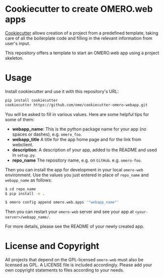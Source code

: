 # Cookiecutter to create OMERO.web apps

[Cookiecutter](https://cookiecutter.readthedocs.io) allows creation of a project from a predefined template,
taking care of all the boilerplate code and filling in the relevant information from user's input.

This repository offers a template to start an OMERO.web app using a project skeleton.

# Usage
Install cookiecutter and use it with this repository's URL:

```sh
pip install cookiecutter
cookiecutter https://github.com/ome/cookiecutter-omero-webapp.git
```

You will be asked to fill in various values.
Here are some helpful tips for some of them:

  - **webapp_name**: This is the python package name for your app (no spaces or dashes), e.g. `omero_foo`.
  - **webapp_title** A title for the app home page and for the link from webclient.
  - **description**: A description of your app, added to the README and used in `setup.py`.
  - **repo_name** The repository name, e.g. on `GitHub`. e.g. `omero-foo`.

Then you can install the app for development in your local `omero-web` environment.
Use the values you just entered in place of `repo_name` and `webapp_name` as follows:

```sh
$ cd repo_name
$ pip install -e .

$ omero config append omero.web.apps '"webapp_name"'
```

Then you can restart your `omero-web` server and see your app at `<your-server>/webapp_name/`.

For more details, please see the README of your newly created app.

# License and Copyright

All projects that depend on the GPL-licensed `omero-web` must also be licensed as GPL.
A LICENSE file is included accordingly. Please add your own copyright statements to
files according to your needs.
